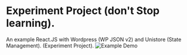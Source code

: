 # Experiment Project (don't Stop learning).
An example React.JS with Wordpress (WP JSON v2) and Unistore (State Management). (Experiment Project).
![Example Demo](https://github.com/ri7nz/react-wp-unistore/blob/master/docs/demo.jpg)
